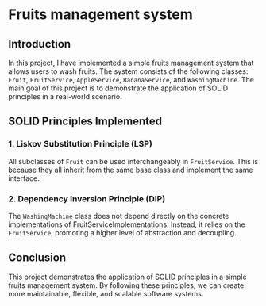 # Fruits management system

## Introduction
In this project, I have implemented a simple fruits management system that allows users to wash fruits.
The system consists of the following classes: `Fruit`, `FruitService`, `AppleService`, `BananaService`, and `WashingMachine`.
The main goal of this project is to demonstrate the application of SOLID principles in a real-world scenario.

## SOLID Principles Implemented

### 1. Liskov Substitution Principle (LSP)
All subclasses of `Fruit` can be used interchangeably in `FruitService`. This is because they all inherit from the same base class and implement the same interface.

### 2. Dependency Inversion Principle (DIP)
The `WashingMachine` class does not depend directly on the concrete implementations of FruitServiceImplementations.
Instead, it relies on the `FruitService`, promoting a higher level of abstraction and decoupling.

## Conclusion

This project demonstrates the application of SOLID principles in a simple fruits management system. By following these principles, 
we can create more maintainable, flexible, and scalable software systems.